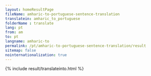 ```yaml
---
layout: homeResultPage
fileName: amharic-to-portuguese-sentence-translation
translatein: amharic_to_portuguese
folderName : translate
lang: pt
from: am
to: pt
langname: amharic-to
permalink: /pt/amharic-to-portuguese-sentence-translation/result
sitemap: false
nointernationalization: true
---
```

{% include result/translateinto.html %}

<script src="/js/result/translation.js" data-foldername="{{page.folderName}}" data-lang="{{page.lang}}"></script>
